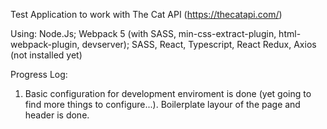 Test Application to work with The Cat API (https://thecatapi.com/)

Using: Node.Js; Webpack 5 (with SASS, min-css-extract-plugin, html-webpack-plugin,
       devserver); SASS, React, Typescript, React Redux, Axios (not installed yet)

Progress Log:
1. Basic configuration for development enviroment is done (yet going to find more 
   things to configure...).
   Boilerplate layour of the page and header is done.